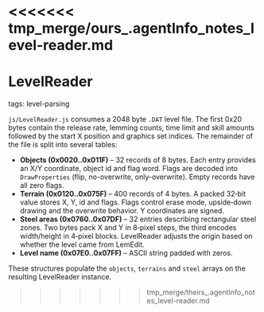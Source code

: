 <<<<<<< tmp_merge/ours_.agentInfo_notes_level-reader.md
=======
# LevelReader

tags: level-parsing

`js/LevelReader.js` consumes a 2048 byte `.DAT` level file. The first 0x20 bytes contain the release rate, lemming counts, time limit and skill amounts followed by the start X position and graphics set indices. The remainder of the file is split into several tables:

- **Objects (0x0020..0x011F)** – 32 records of 8 bytes. Each entry provides an X/Y coordinate, object id and flag word. Flags are decoded into `DrawProperties` (flip, no-overwrite, only-overwrite). Empty records have all zero flags.
- **Terrain (0x0120..0x075F)** – 400 records of 4 bytes. A packed 32‑bit value stores X, Y, id and flags. Flags control erase mode, upside‑down drawing and the overwrite behavior. Y coordinates are signed.
- **Steel areas (0x0760..0x07DF)** – 32 entries describing rectangular steel zones. Two bytes pack X and Y in 8‑pixel steps, the third encodes width/height in 4‑pixel blocks. LevelReader adjusts the origin based on whether the level came from LemEdit.
- **Level name (0x07E0..0x07FF)** – ASCII string padded with zeros.

These structures populate the `objects`, `terrains` and `steel` arrays on the resulting LevelReader instance.
>>>>>>> tmp_merge/theirs_.agentInfo_notes_level-reader.md
